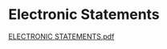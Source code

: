 # Electronic Statements

[ELECTRONIC STATEMENTS.pdf](Electronic%20Statements%2050023df510ab4c4fb9fe86cd85849498/ELECTRONIC_STATEMENTS.pdf)